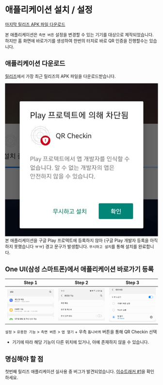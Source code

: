 # 애플리케이션 설치 / 설정

[마지막 릴리즈 APK 파일 다운로드](https://github.com/ShapeLayer/QR-Checkin/releases/download/1/qrcheckin-1bdc4cb2c0a240c880ea502778206085-signed.apk)

본 애플리케이션은 `측면 버튼` 설정을 변경할 수 있는 기기를 대상으로 제작되었습니다. 하지만 홈 화면에 바로가기를 생성하여 한번의 터치로 바로 QR 인증을 진행할수는 있습니다.

## 애플리케이션 다운로드
[릴리즈](https://github.com/ShapeLayer/QR-Checkin/releases)에서 가장 최근 릴리즈의 APK 파일을 다운로드받습니다.

![](./_assets/install/google_protect.jpg)  
본 애플리케이션을 구글 Play 프로텍트에 등록하지 않아 (구글 Play 개발자 등록을 아직 하지 못했습니다 ㅠㅠ) 경고 문구가 발생합니다. `무시하고 설치`를 통해 설치를 완료합니다.

## One UI(삼성 스마트폰)에서 애플리케이션 바로가기 등록
| Step 1 | Step 2 | Step 3 |
| --- | --- | --- |
| ![](./_assets/install/step1.png) | ![](./_assets/install/step2.png) | ![](./_assets/install/step3.png) |

`설정` > `유용한 기능` > `측면 버튼` > `앱 열기` + 우측 `톱니바퀴` 버튼을 통해 QR Checkin 선택  

* 기기에 따라 해당 기능이 다른 위치에 있거나, 아예 존재하지 않을 수 있습니다.

## 명심해야 할 점
첫번째 릴리즈 애플리케이션 실사용 중 버그가 발견되었습니다. [이슈트래커 #1](https://github.com/ShapeLayer/QR-Checkin/issues/1)을 확인하세요.
